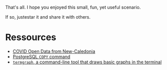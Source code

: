 That's all. I hope you enjoyed this small, fun, yet useful scenario.

If so, justestar it and share it with others.

# Ressources

- [COVID Open Data from New-Caledonia](https://github.com/adriens/covid19-action-plan-nc)
- [PostgreSQL `COPY` command](https://www.postgresql.org/docs/current/sql-copy.html)
- [`termgraph`, a command-line tool that draws basic graphs in the terminal](https://github.com/mkaz/termgraph)
